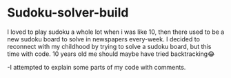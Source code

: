 # Sudoku-solver-build
I loved to play sudoku a whole lot when i was like 10, then there used to be a new sudoku board to solve in newspapers every-week. I decided to reconnect with my childhood by trying to solve a sudoku board, but this time with code. 10 years old me should maybe have tried backtracking😂

-I attempted to explain some parts of my code with comments.
